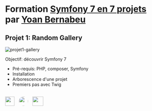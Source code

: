 # Formation [Symfony 7 en 7 projets](https://formation.yoandev.co/view/courses/decouvrez-symfony-7-en-7-projets) par [Yoan Bernabeu](https://www.linkedin.com/in/yoan-bernabeu/)

## Projet 1: Random Gallery

![projet1-gallery](https://github.com/LucilleMalozon/randomGallery/assets/79318424/64c34768-c961-4293-aa8d-1134045f96cc)


Objectif: découvrir Symfony 7
* Pré-requis: PHP, composer, Symfony
* Installation
* Arborescence d'une projet
* Premiers pas avec Twig
<br>
<div>
<img src="https://avatars.githubusercontent.com/u/143937?s=280&v=4" width="30" height="30">
<img src="https://avatars.githubusercontent.com/u/5296178?s=280&v=4" width="30" height="30" style="border-radius:50%; margin-left:10px;">
<img src="https://upload.wikimedia.org/wikipedia/commons/thumb/b/b2/Bootstrap_logo.svg/800px-Bootstrap_logo.svg.png" width="35" height="30" style="margin-left:10px;">
</div>
